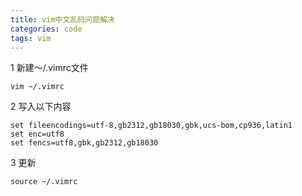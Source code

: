 ```yaml
---
title: vim中文乱码问题解决
categories: code
tags: vim
---
```


1 新建～/.vimrc文件

```shell
vim ~/.vimrc
```

2 写入以下内容

```shell
set fileencodings=utf-8,gb2312,gb18030,gbk,ucs-bom,cp936,latin1
set enc=utf8
set fencs=utf8,gbk,gb2312,gb18030
```

3 更新

```shell
source ~/.vimrc
```
